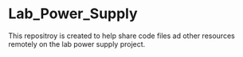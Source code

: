 # Lab_Power_Supply
This repositroy is created to help share code files ad other resources remotely on the lab power supply project.
